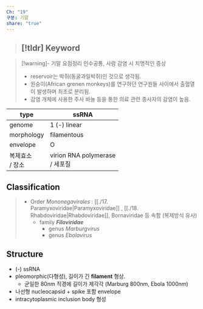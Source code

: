 ```yaml
---
Ch: "19"
구분: 기말
share: "true"
---
```


>[!tldr] Keyword
>- 

>[!warning]- 기말 요점정리
>인수공통, 사람 감염 시 치명적인 증상
>- reservoir는 박쥐(동굴과일박쥐)인 것으로 생각됨.
>- 원숭이(African grenen monkeys)를 연구하던 연구원들 사이에서 출혈열이 발생하며 최초로 분리됨.
>- 감염 개체에 사용한 주사 바늘 등을 통한 의료 관련 종사자의 감염이 높음.

| type         | ssRNA                          |
| ------------ | ------------------------------ |
| genome       | 1 (-) linear                   |
| morphology   | filamentous                    |
| envelope     | O                              |
| 복제효소<br>/ 장소 | virion RNA polymerase<br>/ 세포질 |

## Classification
> - Order *Mononegavirales* : [[./17. Paramyxoviridae|Paramyxoviridae]] , [[./18. Rhabdoviridae|Rhabdoviridae]], Bornaviridae 등 속함 (복제방식 유사)
> 	- family ***Filoviridae***
> 		- genus *Marburgvirus*
> 		- genus *Ebolavirus*

## Structure
- (-) ssRNA
- pleomorphic(다형성), 길이가 긴 **filament** 형상.
	- 균일한 80nm 직경에 길이가 제각각 (Marburg 800nm, Ebola 1000nm)
- 나선형 nucleocapsid + spike 포함 envelope
- intracytoplasmic inclusion body 형성

